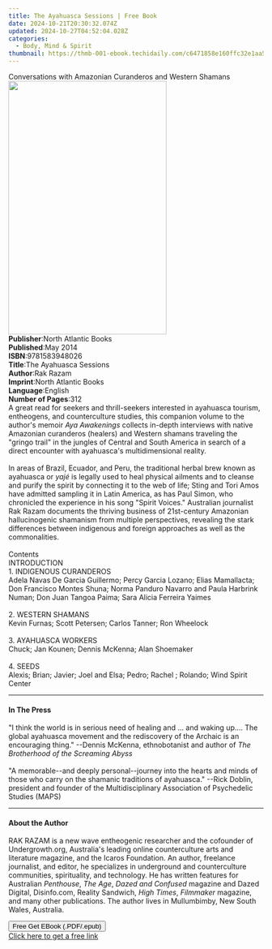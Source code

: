 ```yaml
---
title: The Ayahuasca Sessions | Free Book
date: 2024-10-21T20:30:32.074Z
updated: 2024-10-27T04:52:04.028Z
categories:
  - Body, Mind & Spirit
thumbnail: https://thmb-001-ebook.techidaily.com/c6471858e160ffc32e1aa52e8969612966ed4f61431f8ceafe61cbdcaddf3b92.jpg
---
```

<main id="book-container">
  <div class="flex flex-col">
    <div class="book-brief flex-1 py-6 px-4 sm:p-6 md:py-10 md:px-8">
      <!-- brief-->
      <div class="book-brief-main">
        Conversations with Amazonian Curanderos and Western Shamans
      </div>
    </div>
    <div
      class="book-meta-info flex-1 grid gap-4 col-start-1 col-end-3 row-start-1 sm:mb-6 sm:grid-cols-4 lg:gap-6 lg:col-start-2 lg:row-end-6 lg:row-span-6 lg:mb-0"
    >
      <div
        class="book-meta-info-left place-content-center mt-4 p-4 text-sm leading-6 col-start-2 col-span-2 dark:text-slate-400"
      >
        <img
          class="w-full h-500 object-cover rounded-lg sm:h-255 sm:col-span-2 lg:col-span-full"
          src="https://img-001-ebook.techidaily.com/8b8b9ed08646057e48ce996b5f395f20b4696c7984396cbfc19de354b9399bd9.jpg"
          alt=""
          width="312"
          height="500"
        />
      </div>
      <div
        class="book-meta-info-right mt-2 col-start-1 row-start-2 col-span-3 self-center"
      >
        <!-- meta data  -->
        <div class="flex flex-col px-4 md:px-8">
          <div class="flex-1">
            <strong>Publisher</strong>:<span class="px-2"
              >North Atlantic Books</span
            >
          </div>
          <div class="flex-1">
            <strong>Published</strong>:<span class="px-2">May 2014</span>
          </div>
          <div class="flex-1">
            <strong>ISBN</strong>:<span class="px-2">9781583948026</span>
          </div>
          <div class="flex-1">
            <strong>Title</strong>:<span class="px-2"
              >The Ayahuasca Sessions</span
            >
          </div>
          <div class="flex-1">
            <strong>Author</strong>:<span class="px-2">Rak Razam</span>
          </div>
          <div class="flex-1">
            <strong>Imprint</strong>:<span class="px-2"
              >North Atlantic Books</span
            >
          </div>
          <div class="flex-1">
            <strong>Language</strong>:<span class="px-2">English</span>
          </div>
          <div class="flex-1">
            <strong>Number of Pages</strong>:<span class="px-2">312</span>
          </div>
        </div>
      </div>
    </div>
    <div class="book-description flex-1 py-6 px-4 sm:p-6 md:py-10 md:px-8">
      <div class="book-description-main">
        <div accordion-content="" id="description">
          A great read for seekers and thrill-seekers interested in ayahuasca
          tourism, entheogens, and counterculture studies, this companion volume
          to the author's memoir <i>Aya Awakenings</i> collects in-depth
          interviews with native Amazonian curanderos (healers) and Western
          shamans traveling the "gringo trail" in the jungles of Central and
          South America in search of a direct encounter with ayahuasca's
          multidimensional reality. <br /><br />In areas of Brazil, Ecuador, and
          Peru, the traditional herbal brew known as ayahuasca or <i>yajé </i>is
          legally used to heal physical ailments and to cleanse and purify the
          spirit by connecting it to the web of life; Sting and Tori Amos have
          admitted sampling it in Latin America, as has Paul Simon, who
          chronicled the experience in his song "Spirit Voices." Australian
          journalist Rak Razam documents the thriving business of 21st-century
          Amazonian hallucinogenic shamanism from multiple perspectives,
          revealing the stark differences between indigenous and foreign
          approaches as well as the commonalities.<br /><br />Contents<br />INTRODUCTION<br />1.
          INDIGENOUS CURANDEROS<br />Adela Navas De Garcia Guillermo; Percy
          Garcia Lozano; Elias Mamallacta; Don Francisco Montes Shuna; Norma
          Panduro Navarro and Paula Harbrink Numan; Don Juan Tangoa Paima; Sara
          Alicia Ferreira Yaimes<br /><br />2. WESTERN SHAMANS<br />Kevin
          Furnas; Scott Petersen; Carlos Tanner; Ron Wheelock<br /><br />3.
          AYAHUASCA WORKERS<br />Chuck; Jan Kounen; Dennis McKenna; Alan
          Shoemaker<br /><br />4. SEEDS<br />Alexis; Brian; Javier; Joel and
          Elsa; Pedro; Rachel ; Rolando; Wind Spirit Center
        </div>
        <div class="accordion-fader"></div>
      </div>
    </div>
    <div class="book-excerpts flex-1 py-6 px-4 sm:p-6 md:py-10 md:px-8">
      <!-- excerpts-->
      <div class="book-excerpts-main">
        <hr />
        <h4 class="placeholder placeholder-heading">
          <span>In The Press</span>
        </h4>
        <p>
          "I think the world is in serious need of healing and … and waking up.…
          The global ayahuasca movement and the rediscovery of the Archaic is an
          encouraging thing." --Dennis McKenna, ethnobotanist and author of
          <i>The Brotherhood of the Screaming Abyss<br /></i><br />"A
          memorable--and deeply personal--journey into the hearts and minds of
          those who carry on the shamanic traditions of ayahuasca." --Rick
          Doblin, president and founder of the Multidisciplinary Association of
          Psychedelic Studies (MAPS)
        </p>
      </div>
    </div>
    <div class="book-about-author flex-1 py-6 px-4 sm:p-6 md:py-10 md:px-8">
      <!-- about author-->
      <div class="book-main-author-main">
        <hr />
        <h4 class="placeholder placeholder-heading">
          <span>About the Author</span>
        </h4>
        <p>
          RAK RAZAM is a new wave entheogenic researcher and the cofounder of
          Undergrowth.org, Australia's leading online counterculture arts and
          literature magazine, and the Icaros Foundation. An author, freelance
          journalist, and editor, he specializes in underground and
          counterculture communities, spirituality, and technology. He has
          written features for Australian<i> Penthouse</i>, <i>The Age</i>,
          <i>Dazed and Confused </i>magazine and Dazed Digital, Disinfo.com,
          Reality Sandwich, <i>High Times</i>, <i>Filmmaker</i> magazine, and
          many other publications. The author lives in Mullumbimby, New South
          Wales, Australia.
        </p>
      </div>
    </div>
    <div class="book-free-get flex-1 py-6 px-4 sm:p-6 md:py-10 md:px-8">
      <button
        id="btn-free-get"
        class="bg-blue-500 hover:bg-blue-700 text-white font-bold py-2 px-4 rounded"
      >
        Free Get EBook (.PDF/.epub)
      </button>
      <div id="countdown-display" class="px-2 text-lg mt-2"></div>
      <a
        id="free-link"
        class="hidden bg-blue-500 hover:bg-blue-700 text-white font-bold py-2 px-4 rounded"
        href="https://www.ebooks.com/en-us/book/1574624/the-ayahuasca-sessions/rak-razam/"
        target="_blank"
        >Click here to get a free link</a
      >
    </div>
    <script>
      let countdownTime = 0;
      let countdownInterval = null;
      document
        .getElementById('btn-free-get')
        .addEventListener('click', startCountdown);
      function startCountdown() {
        countdownTime = new Date().getTime() + 60000 * 3;
        countdownInterval = setInterval(updateCountdown, 1000);
        document.getElementById('btn-free-get').disabled = true;
        document
          .getElementById('btn-free-get')
          .classList.add('bg-gray-500', 'cursor-not-allowed');
      }
      function updateCountdown() {
        let currentTime = new Date().getTime();
        let timeLeft = countdownTime - currentTime;
        let secondsLeft = Math.floor(timeLeft / 1000);
        document.getElementById('countdown-display').innerHTML =
          `Remaining time: ${secondsLeft} seconds.`;
        if (secondsLeft <= 0) {
          clearInterval(countdownInterval);
          document.getElementById('btn-free-get').classList.add('hidden');
          document.getElementById('free-link').classList.remove('hidden');
          document.getElementById('countdown-display').innerHTML = '';
        }
      }
    </script>
  </div>
</main>

<ins class="adsbygoogle"
      style="display:block"
      data-ad-client="ca-pub-7571918770474297"
      data-ad-slot="8358498916"
      data-ad-format="auto"
      data-full-width-responsive="true"></ins>
    